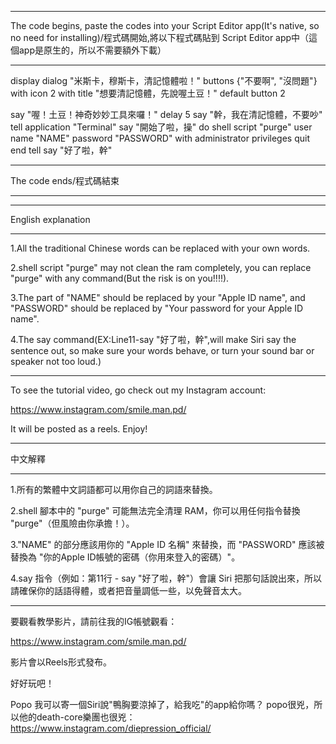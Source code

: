 _____________________________________________________________________________________________________________________________________________________________________________________
The code begins, paste the codes into your Script Editor app(It's native, so no need for installing)/程式碼開始,將以下程式碼貼到 Script Editor app中（這個app是原生的，所以不需要額外下載）
_____________________________________________________________________________________________________________________________________________________________________________________

display dialog "米斯卡，穆斯卡，清記憶體啦！" buttons {"不要啊", "沒問題"} with icon 2 with title "想要清記憶體，先說喔土豆！" default button 2        

say "喔！土豆！神奇妙妙工具來囉！"
delay 5
say "幹，我在清記憶體，不要吵"
tell application "Terminal"
	say "開始了啦，操"
	do shell script "purge" user name "NAME" password "PASSWORD" with administrator privileges
	quit
end tell
say "好了啦，幹"
_____________________________________________________________________________________________________________________________________________________________________________________
The code ends/程式碼結束
_____________________________________________________________________________________________________________________________________________________________________________________


_____________________________________________________________________________________________________________________________________________________________________________________
English explanation
_____________________________________________________________________________________________________________________________________________________________________________________
1.All the traditional Chinese words can be replaced with your own words.

2.shell script "purge" may not clean the ram completely, you can replace "purge" with any command(But the risk is on you!!!!).

3.The part of "NAME" should be replaced by your "Apple ID name", and "PASSWORD" should be replaced by "Your password for your Apple ID name".

4.The say command(EX:Line11-say "好了啦，幹",will make Siri say the sentence out, so make sure your words behave, or turn your sound bar or speaker not too loud.)
_____________________________________________________________________________________________________________________________________________________________________________________
To see the tutorial video, go check out my Instagram account:

https://www.instagram.com/smile.man.pd/

It will be posted as a reels.
Enjoy!


_____________________________________________________________________________________________________________________________________________________________________________________
中文解釋
_____________________________________________________________________________________________________________________________________________________________________________________
1.所有的繁體中文詞語都可以用你自己的詞語來替換。

2.shell 腳本中的 "purge" 可能無法完全清理 RAM，你可以用任何指令替換 "purge"（但風險由你承擔！）。

3."NAME" 的部分應該用你的 "Apple ID 名稱" 來替換，而 "PASSWORD" 應該被替換為 "你的Apple ID帳號的密碼（你用來登入的密碼）"。

4.say 指令（例如：第11行 - say "好了啦，幹"）會讓 Siri 把那句話說出來，所以請確保你的話語得體，或者把音量調低一些，以免聲音太大。
_____________________________________________________________________________________________________________________________________________________________________________________

要觀看教學影片，請前往我的IG帳號觀看：

https://www.instagram.com/smile.man.pd/

影片會以Reels形式發布。

好好玩吧！

Popo 我可以寄一個Siri說"鴨胸要涼掉了，給我吃"的app給你嗎？
popo很兇，所以他的death-core樂團也很兇：
https://www.instagram.com/diepression_official/
